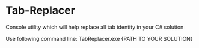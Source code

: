 Tab-Replacer
============

Console utility which will help replace all tab identity in your C# solution

Use following command line: TabReplacer.exe {PATH TO YOUR SOLUTION}